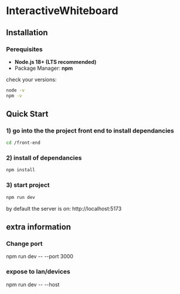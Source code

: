 # InteractiveWhiteboard

## Installation
### Perequisites
- **Node.js 18+ (LTS recommended)**
- Package Manager: **npm**

check your versions:
```bash
node -v
npm -v
```

## Quick Start
### 1) go into the the project front end to install dependancies
```bash
cd /front-end
```
### 2) install of dependancies
```bash
npm install
```
### 3) start project
```bash
npm run dev
```
by default the server is on: http://localhost:5173

## extra information
### Change port
npm run dev -- --port 3000

### expose to lan/devices
npm run dev -- --host

